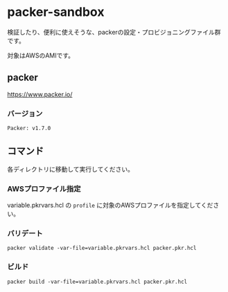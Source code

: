 # packer-sandbox

検証したり、便利に使えそうな、packerの設定・プロビジョニングファイル群です。

対象はAWSのAMIです。

## packer

https://www.packer.io/

### バージョン

```
Packer: v1.7.0
```

## コマンド

各ディレクトリに移動して実行してください。

### AWSプロファイル指定

variable.pkrvars.hcl の `profile` に対象のAWSプロファイルを指定してください。

### バリデート

```
packer validate -var-file=variable.pkrvars.hcl packer.pkr.hcl
```

### ビルド

```
packer build -var-file=variable.pkrvars.hcl packer.pkr.hcl
```
